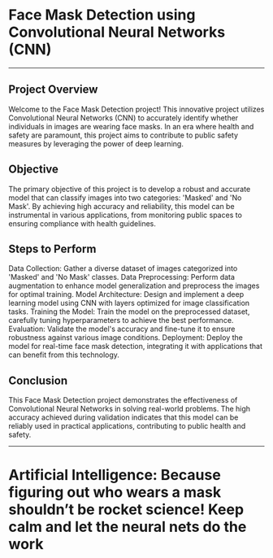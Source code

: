 # Face Mask Detection using Convolutional Neural Networks (CNN)

---

## Project Overview

Welcome to the Face Mask Detection project! This innovative project utilizes Convolutional Neural Networks (CNN) to accurately identify whether individuals in images are wearing face masks. In an era where health and safety are paramount, this project aims to contribute to public safety measures by leveraging the power of deep learning.

## Objective

The primary objective of this project is to develop a robust and accurate model that can classify images into two categories: 'Masked' and 'No Mask'. By achieving high accuracy and reliability, this model can be instrumental in various applications, from monitoring public spaces to ensuring compliance with health guidelines.

## Steps to Perform
Data Collection: Gather a diverse dataset of images categorized into 'Masked' and 'No Mask' classes.
Data Preprocessing: Perform data augmentation to enhance model generalization and preprocess the images for optimal training.
Model Architecture: Design and implement a deep learning model using CNN with layers optimized for image classification tasks.
Training the Model: Train the model on the preprocessed dataset, carefully tuning hyperparameters to achieve the best performance.
Evaluation: Validate the model's accuracy and fine-tune it to ensure robustness against various image conditions.
Deployment: Deploy the model for real-time face mask detection, integrating it with applications that can benefit from this technology.

## Conclusion

This Face Mask Detection project demonstrates the effectiveness of Convolutional Neural Networks in solving real-world problems. The high accuracy achieved during validation indicates that this model can be reliably used in practical applications, contributing to public health and safety.

---

# Artificial Intelligence: Because figuring out who wears a mask shouldn’t be rocket science! Keep calm and let the neural nets do the work
